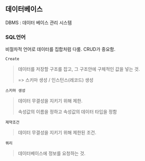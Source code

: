 ## 데이터베이스

DBMS : 데이터 베이스 관리 시스템

### SQL언어

비절차적 언어로 데이터를 집합처럼 다룸. CRUD가 중요함.

`Create`

> 데이터를 저장할 구조를 잡고, 그 구조안에 구체적인 값을 넣는 것.
>
> => 스키마 생성 / 인스턴스(레코드) 생성

`스키마 생성`

>  데이터 무결성을 지키기 위해 제한.
>
>  속성값의 이름을 정하고 속성값의 데이터 타입을 정함

`제약조건`

> 데이터 무결성을 지키기 위해 제한된 조건.

`쿼리`

> 데이터베이스에 정보를 요청하는 것.

